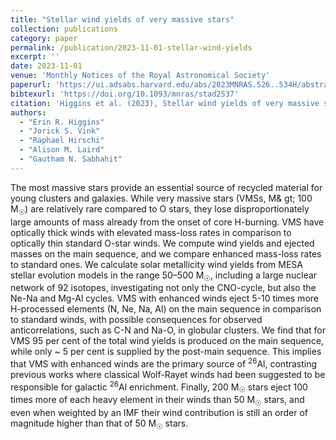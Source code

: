 ```yaml
---
title: "Stellar wind yields of very massive stars"
collection: publications
category: paper
permalink: /publication/2023-11-01-stellar-wind-yields
excerpt: ''
date: 2023-11-01
venue: 'Monthly Notices of the Royal Astronomical Society'
paperurl: 'https://ui.adsabs.harvard.edu/abs/2023MNRAS.526..534H/abstract'
bibtexurl: 'https://doi.org/10.1093/mnras/stad2537'
citation: 'Higgins et al. (2023), Stellar wind yields of very massive stars, MNRAS'
authors:
  - "Erin R. Higgins"
  - "Jorick S. Vink"
  - "Raphael Hirschi"
  - "Alison M. Laird"
  - "Gautham N. Sabhahit"
---
```

The most massive stars provide an essential source of recycled material for young clusters and galaxies. While very massive stars (VMSs, M& gt; 100 M<SUB>☉</SUB>) are relatively rare compared to O stars, they lose disproportionately large amounts of mass already from the onset of core H-burning. VMS have optically thick winds with elevated mass-loss rates in comparison to optically thin standard O-star winds. We compute wind yields and ejected masses on the main sequence, and we compare enhanced mass-loss rates to standard ones. We calculate solar metallicity wind yields from MESA stellar evolution models in the range 50–500 M<SUB>☉</SUB>, including a large nuclear network of 92 isotopes, investigating not only the CNO-cycle, but also the Ne-Na and Mg-Al cycles. VMS with enhanced winds eject 5-10 times more H-processed elements (N, Ne, Na, Al) on the main sequence in comparison to standard winds, with possible consequences for observed anticorrelations, such as C-N and Na-O, in globular clusters. We find that for VMS 95 per cent of the total wind yields is produced on the main sequence, while only ~ 5 per cent is supplied by the post-main sequence. This implies that VMS with enhanced winds are the primary source of <SUP>26</SUP>Al, contrasting previous works where classical Wolf-Rayet winds had been suggested to be responsible for galactic <SUP>26</SUP>Al enrichment. Finally, 200 M<SUB>☉</SUB> stars eject 100 times more of each heavy element in their winds than 50 M<SUB>☉</SUB> stars, and even when weighted by an IMF their wind contribution is still an order of magnitude higher than that of 50 M<SUB>☉</SUB> stars.
